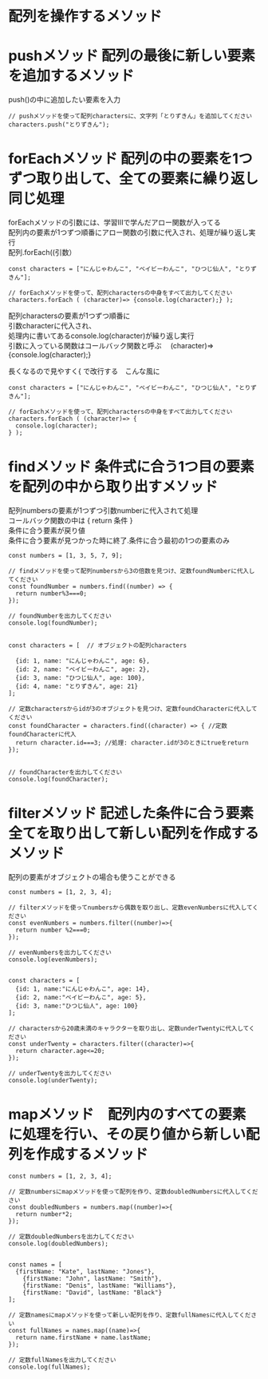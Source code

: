 # 配列を操作するメソッド  
# pushメソッド 配列の最後に新しい要素を追加するメソッド  
push()の中に追加したい要素を入力  
```
// pushメソッドを使って配列charactersに、文字列「とりずきん」を追加してください
characters.push("とりずきん");
```
# forEachメソッド 配列の中の要素を1つずつ取り出して、全ての要素に繰り返し同じ処理  
forEachメソッドの引数には、学習Ⅲで学んだアロー関数が入ってる  
配列内の要素が1つずつ順番にアロー関数の引数に代入され、処理が繰り返し実行  
配列.forEach((引数）
```
const characters = ["にんじゃわんこ", "ベイビーわんこ", "ひつじ仙人", "とりずきん"];

// forEachメソッドを使って、配列charactersの中身をすべて出力してください
characters.forEach ( (character)=> {console.log(character);} );
```
配列charactersの要素が1つずつ順番に  
引数characterに代入され、  
処理内に書いてあるconsole.log(character)が繰り返し実行  
引数に入っている関数はコールバック関数と呼ぶ　 (character)=> {console.log(character);} 

長くなるので見やすく{
で改行する　こんな風に
```
const characters = ["にんじゃわんこ", "ベイビーわんこ", "ひつじ仙人", "とりずきん"];

// forEachメソッドを使って、配列charactersの中身をすべて出力してください
characters.forEach ( (character)=> {
  console.log(character);
} );
```
# findメソッド 条件式に合う1つ目の要素を配列の中から取り出すメソッド  
配列numbersの要素が1つずつ引数numberに代入されて処理  
コールバック関数の中は { return 条件 }   
条件に合う要素が戻り値  
条件に合う要素が見つかった時に終了.条件に合う最初の1つの要素のみ  
```
const numbers = [1, 3, 5, 7, 9];

// findメソッドを使って配列numbersから3の倍数を見つけ、定数foundNumberに代入してください
const foundNumber = numbers.find((number) => {
  return number%3===0;
});

// foundNumberを出力してください
console.log(foundNumber);


const characters = [  // オブジェクトの配列characters

  {id: 1, name: "にんじゃわんこ", age: 6},
  {id: 2, name: "ベイビーわんこ", age: 2},
  {id: 3, name: "ひつじ仙人", age: 100},
  {id: 4, name: "とりずきん", age: 21}
];

// 定数charactersからidが3のオブジェクトを見つけ、定数foundCharacterに代入してください
const foundCharacter = characters.find((character) => { //定数foundCharacterに代入
  return character.id===3; //処理: character.idが3のときにtrueをreturn
});


// foundCharacterを出力してください
console.log(foundCharacter);
```
# filterメソッド 記述した条件に合う要素全てを取り出して新しい配列を作成するメソッド
配列の要素がオブジェクトの場合も使うことができる

```
const numbers = [1, 2, 3, 4];

// filterメソッドを使ってnumbersから偶数を取り出し、定数evenNumbersに代入してください
const evenNumbers = numbers.filter((number)=>{
  return number %2===0;
});

// evenNumbersを出力してください
console.log(evenNumbers);


const characters = [
  {id: 1, name:"にんじゃわんこ", age: 14},
  {id: 2, name:"ベイビーわんこ", age: 5},
  {id: 3, name:"ひつじ仙人", age: 100}
];

// charactersから20歳未満のキャラクターを取り出し、定数underTwentyに代入してください
const underTwenty = characters.filter((character)=>{
  return character.age<=20;
});

// underTwentyを出力してください
console.log(underTwenty);
```
# mapメソッド　配列内のすべての要素に処理を行い、その戻り値から新しい配列を作成するメソッド
```
const numbers = [1, 2, 3, 4];

// 定数numbersにmapメソッドを使って配列を作り、定数doubledNumbersに代入してください
const doubledNumbers = numbers.map((number)=>{
  return number*2;
});

// 定数doubledNumbersを出力してください
console.log(doubledNumbers);


const names = [
  {firstName: "Kate", lastName: "Jones"},
	{firstName: "John", lastName: "Smith"},
	{firstName: "Denis", lastName: "Williams"},
	{firstName: "David", lastName: "Black"}
];

// 定数namesにmapメソッドを使って新しい配列を作り、定数fullNamesに代入してください
const fullNames = names.map((name)=>{
  return name.firstName + name.lastName;
});

// 定数fullNamesを出力してください
console.log(fullNames);
```
